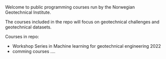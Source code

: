 Welcome to public programming courses run by the Norwegian Geotechnical Institute.

The courses included in the repo will focus on geotechnical challenges and geotechnical datasets.

Courses in repo:
- Workshop Series in Machine learning for geotechnical engineering 2022
- comming courses ....
